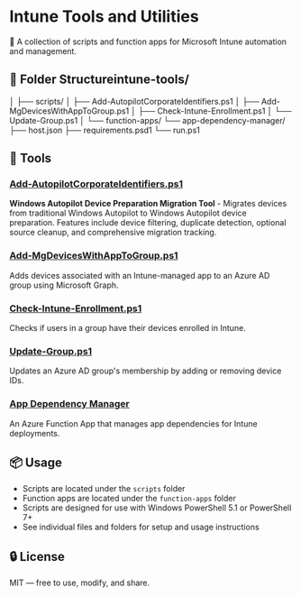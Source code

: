 # Intune Tools and Utilities

:toolbox: A collection of scripts and function apps for Microsoft Intune automation and management.

## :file_folder: Folder Structureintune-tools/
│
├── scripts/
│   ├── Add-AutopilotCorporateIdentifiers.ps1
│   ├── Add-MgDevicesWithAppToGroup.ps1
│   ├── Check-Intune-Enrollment.ps1
│   └── Update-Group.ps1
│
└── function-apps/
    └── app-dependency-manager/
        ├── host.json
        ├── requirements.psd1
        └── run.ps1
## :rocket: Tools

### [Add-AutopilotCorporateIdentifiers.ps1](./scripts/Add-AutopilotCorporateIdentifiers.ps1)
**Windows Autopilot Device Preparation Migration Tool** - Migrates devices from traditional Windows Autopilot to Windows Autopilot device preparation. Features include device filtering, duplicate detection, optional source cleanup, and comprehensive migration tracking.

### [Add-MgDevicesWithAppToGroup.ps1](./scripts/Add-MgDevicesWithAppToGroup.ps1)
Adds devices associated with an Intune-managed app to an Azure AD group using Microsoft Graph.

### [Check-Intune-Enrollment.ps1](./scripts/Check-Intune-Enrollment.ps1)
Checks if users in a group have their devices enrolled in Intune.

### [Update-Group.ps1](./scripts/Update-Group.ps1)
Updates an Azure AD group's membership by adding or removing device IDs.

### [App Dependency Manager](./function-apps/app-dependency-manager/)
An Azure Function App that manages app dependencies for Intune deployments.

## :package: Usage

- Scripts are located under the `scripts` folder
- Function apps are located under the `function-apps` folder
- Scripts are designed for use with Windows PowerShell 5.1 or PowerShell 7+
- See individual files and folders for setup and usage instructions

## :lock: License

MIT — free to use, modify, and share.
